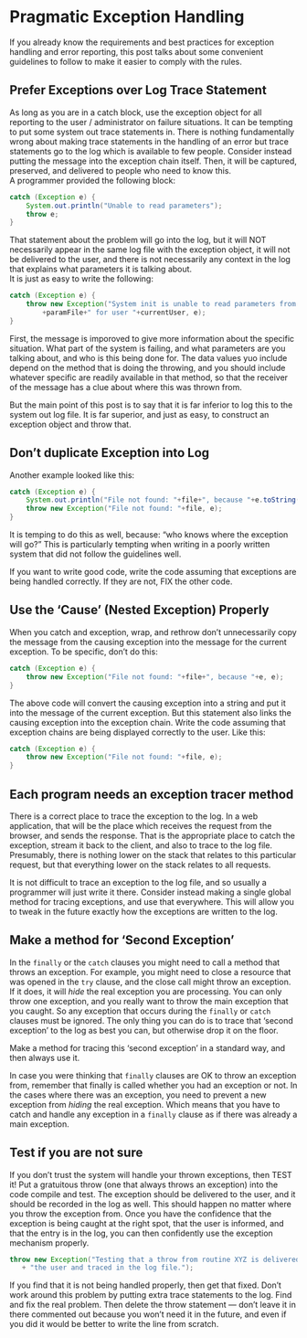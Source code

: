 #  Pragmatic Exception Handling

If you already know the requirements and best practices for exception handling and error reporting, this post talks about some convenient guidelines to follow to make it easier to comply with the rules.  

## Prefer Exceptions over Log Trace Statement

As long as you are in a catch block, use the exception object for all reporting to the user / administrator on failure situations. It can be tempting to put some system out trace statements in. There is nothing fundamentally wrong about making trace statements in the handling of an error but trace statements go to the log which is available to few people. Consider instead putting the message into the exception chain itself. Then, it will be captured, preserved, and delivered to people who need to know this.  
A programmer provided the following block:

```java
catch (Exception e) {
    System.out.println("Unable to read parameters");
    throw e;
}

```


That statement about the problem will go into the log, but it will NOT necessarily appear in the same log file with the exception object, it will not be delivered to the user, and there is not necessarily any context in the log that explains what parameters it is talking about.  
It is just as easy to write the following:

```java
catch (Exception e) {
    throw new Exception("System init is unable to read parameters from "
        +paramFile+" for user "+currentUser, e);
}

```


First, the message is imporoved to give more information about the specific situation. What part of the system is failing, and what parameters are you talking about, and who is this being done for. The data values yuo include depend on the method that is doing the throwing, and you should include whatever specific are readily available in that method, so that the receiver of the message has a clue about where this was thrown from.

But the main point of this post is to say that it is far inferior to log this to the system out log file. It is far superior, and just as easy, to construct an exception object and throw that.

## Don’t duplicate Exception into Log

Another example looked like this:

```java
catch (Exception e) {
    System.out.println("File not found: "+file+", because "+e.toString());
    throw new Exception("File not found: "+file, e);
}

```


It is temping to do this as well, because: “who knows where the exception will go?” This is particularly tempting when writing in a poorly written system that did not follow the guidelines well. 

If you want to write good code, write the code assuming that exceptions are being handled correctly. If they are not, FIX the other code.

## Use the ‘Cause’ (Nested Exception) Properly

When you catch and exception, wrap, and rethrow don’t unnecessarily copy the message from the causing exception into the message for the current exception. To be specific, don’t do this:

```java
catch (Exception e) {
    throw new Exception("File not found: "+file+", because "+e, e);
}

```


The above code will convert the causing exception into a string and put it into the message of the current exception. But this statement also links the causing exception into the exception chain. Write the code assuming that exception chains are being displayed correctly to the user. Like this:

```java
catch (Exception e) {
    throw new Exception("File not found: "+file, e);
}

```


## Each program needs an exception tracer method

There is a correct place to trace the exception to the log. In a web application, that will be the place which receives the request from the browser, and sends the response. That is the appropriate place to catch the exception, stream it back to the client, and also to trace to the log file. Presumably, there is nothing lower on the stack that relates to this particular request, but that everything lower on the stack relates to all requests. 

It is not difficult to trace an exception to the log file, and so usually a programmer will just write it there. Consider instead making a single global method for tracing exceptions, and use that everywhere. This will allow you to tweak in the future exactly how the exceptions are written to the log.

## Make a method for ‘Second Exception’

In the `finally` or the `catch` clauses you might need to call a method that throws an exception. For example, you might need to close a resource that was opened in the `try` clause, and the close call might throw an exception. If it does, it will _hide_ the real exception you are processing. You can only throw one exception, and you really want to throw the main exception that you caught. So any exception that occurs during the `finally` or `catch` clauses must be ignored. The only thing you can do is to trace that ‘second exception’ to the log as best you can, but otherwise drop it on the floor.

Make a method for tracing this ‘second exception’ in a standard way, and then always use it.  

In case you were thinking that `finally` clauses are OK to throw an exception from, remember that finally is called whether you had an exception or not. In the cases where there was an exception, you need to prevent a new exception from _hiding_ the real exception. Which means that you have to catch and handle any exception in a `finally` clause as if there was already a main exception.

## Test if you are not sure

If you don’t trust the system will handle your thrown exceptions, then TEST it! Put a gratuitous throw (one that always throws an exception) into the code compile and test. The exception should be delivered to the user, and it should be recorded in the log as well. This should happen no matter where you throw the exception from. Once you have the confidence that the exception is being caught at the right spot, that the user is informed, and that the entry is in the log, you can then confidently use the exception mechanism properly.

```java
throw new Exception("Testing that a throw from routine XYZ is delivered to "
   + "the user and traced in the log file.");

```

If you find that it is not being handled properly, then get that fixed. Don’t work around this problem by putting extra trace statements to the log. Find and fix the real problem. Then delete the throw statement — don’t leave it in there commented out because you won’t need it in the future, and even if you did it would be better to write the line from scratch.